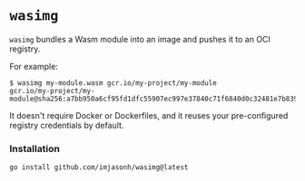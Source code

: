 # `wasimg`

`wasimg` bundles a Wasm module into an image and pushes it to an OCI registry.

For example:

```
$ wasimg my-module.wasm gcr.io/my-project/my-module
gcr.io/my-project/my-module@sha256:a7bb950a6cf95fd1dfc55907ec997e37840c71f6840d0c32481e7b8392490022
```

It doesn't require Docker or Dockerfiles, and it reuses your pre-configured registry credentials by default.

### Installation

```
go install github.com/imjasonh/wasimg@latest
```
